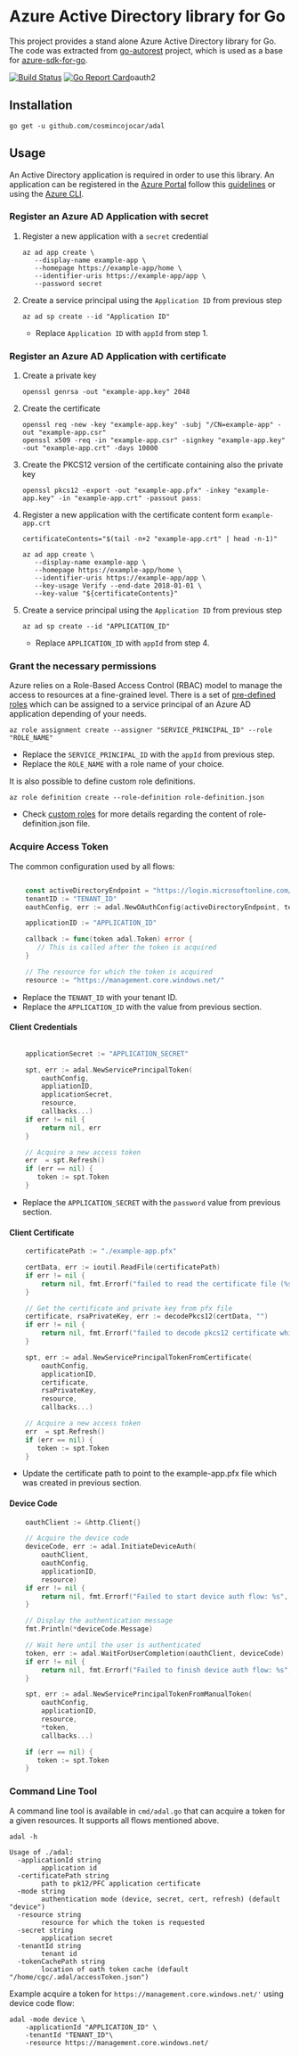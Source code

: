 # Azure Active Directory library for Go

This project provides a stand alone Azure Active Directory library for Go. The code was extracted
from [go-autorest](https://github.com/Azure/go-autorest/) project, which is used as a base for
[azure-sdk-for-go](https://github.com/Azure/azure-sdk-for-go).

[![Build Status](https://travis-ci.org/cosmincojocar/adal.svg?branch=master)](https://travis-ci.org/cosmincojocar/adal) [![Go Report Card](https://goreportcard.com/badge/github.com/cosmincojocar/adal)](https://goreportcard.com/report/github.com/cosmincojocar/adal)oauth2


## Installation

```
go get -u github.com/cosmincojocar/adal
```

## Usage

An Active Directory application is required in order to use this library. An application can be registered in the [Azure Portal](https://portal.azure.com/) follow this [guidelines](https://docs.microsoft.com/en-us/azure/active-directory/develop/active-directory-integrating-applications) or using the [Azure CLI](https://github.com/Azure/azure-cli).

### Register an Azure AD Application with secret


1. Register a new application with a `secret` credential

   ```
   az ad app create \
      --display-name example-app \
      --homepage https://example-app/home \
      --identifier-uris https://example-app/app \
      --password secret
   ```

2. Create a service principal using the `Application ID` from previous step

   ```
   az ad sp create --id "Application ID"
   ```

   * Replace `Application ID` with `appId` from step 1.

### Register an Azure AD Application with certificate

1. Create a private key

   ```
   openssl genrsa -out "example-app.key" 2048
   ```

2. Create the certificate

   ```
   openssl req -new -key "example-app.key" -subj "/CN=example-app" -out "example-app.csr"
   openssl x509 -req -in "example-app.csr" -signkey "example-app.key" -out "example-app.crt" -days 10000
   ```

3. Create the PKCS12 version of the certificate containing also the private key

   ```
   openssl pkcs12 -export -out "example-app.pfx" -inkey "example-app.key" -in "example-app.crt" -passout pass:

   ```

4. Register a new application with the certificate content form `example-app.crt`

   ```
   certificateContents="$(tail -n+2 "example-app.crt" | head -n-1)"

   az ad app create \
      --display-name example-app \
      --homepage https://example-app/home \
      --identifier-uris https://example-app/app \
      --key-usage Verify --end-date 2018-01-01 \
      --key-value "${certificateContents}"
   ```

5. Create a service principal using the `Application ID` from previous step

   ```
   az ad sp create --id "APPLICATION_ID"
   ```

   * Replace `APPLICATION_ID` with `appId` from step 4.


### Grant the necessary permissions

Azure relies on a Role-Based Access Control (RBAC) model to manage the access to resources at a fine-grained
level. There is a set of [pre-defined roles](https://docs.microsoft.com/en-us/azure/active-directory/role-based-access-built-in-roles)
which can be assigned to a service principal of an Azure AD application depending of your needs.

```
az role assignment create --assigner "SERVICE_PRINCIPAL_ID" --role "ROLE_NAME"
```

* Replace the `SERVICE_PRINCIPAL_ID` with the `appId` from previous step.
* Replace the `ROLE_NAME` with a role name of your choice.

It is also possible to define custom role definitions.

```
az role definition create --role-definition role-definition.json
```

* Check [custom roles](https://docs.microsoft.com/en-us/azure/active-directory/role-based-access-control-custom-roles) for more details regarding the content of role-definition.json file.


### Acquire Access Token

The common configuration used by all flows:

```Go

	const activeDirectoryEndpoint = "https://login.microsoftonline.com/"
    tenantID := "TENANT_ID"
	oauthConfig, err := adal.NewOAuthConfig(activeDirectoryEndpoint, tenantID)

    applicationID := "APPLICATION_ID"

	callback := func(token adal.Token) error {
       // This is called after the token is acquired
	}

    // The resource for which the token is acquired
    resource := "https://management.core.windows.net/"
```
  * Replace the `TENANT_ID` with your tenant ID.
  * Replace the `APPLICATION_ID` with the value from previous section.

#### Client Credentials

```Go

    applicationSecret := "APPLICATION_SECRET"

	spt, err := adal.NewServicePrincipalToken(
		oauthConfig,
		appliationID,
		applicationSecret,
		resource,
		callbacks...)
	if err != nil {
		return nil, err
	}

    // Acquire a new access token
	err  = spt.Refresh()
    if (err == nil) {
       token := spt.Token
    }
```

  * Replace the `APPLICATION_SECRET` with the `password` value from previous section.

#### Client Certificate

```Go
    certificatePath := "./example-app.pfx"

	certData, err := ioutil.ReadFile(certificatePath)
	if err != nil {
		return nil, fmt.Errorf("failed to read the certificate file (%s): %v", certificatePath, err)
	}

    // Get the certificate and private key from pfx file
	certificate, rsaPrivateKey, err := decodePkcs12(certData, "")
	if err != nil {
		return nil, fmt.Errorf("failed to decode pkcs12 certificate while creating spt: %v", err)
	}

	spt, err := adal.NewServicePrincipalTokenFromCertificate(
		oauthConfig,
		applicationID,
		certificate,
		rsaPrivateKey,
		resource,
		callbacks...)

    // Acquire a new access token
	err  = spt.Refresh()
    if (err == nil) {
       token := spt.Token
    }
```

  * Update the certificate path to point to the example-app.pfx file which was created in previous section.


#### Device Code

```Go
	oauthClient := &http.Client{}

    // Acquire the device code
	deviceCode, err := adal.InitiateDeviceAuth(
		oauthClient,
		oauthConfig,
		applicationID,
		resource)
	if err != nil {
		return nil, fmt.Errorf("Failed to start device auth flow: %s", err)
	}

    // Display the authentication message
	fmt.Println(*deviceCode.Message)

    // Wait here until the user is authenticated
	token, err := adal.WaitForUserCompletion(oauthClient, deviceCode)
	if err != nil {
		return nil, fmt.Errorf("Failed to finish device auth flow: %s", err)
	}

	spt, err := adal.NewServicePrincipalTokenFromManualToken(
		oauthConfig,
		applicationID,
		resource,
		*token,
		callbacks...)

    if (err == nil) {
       token := spt.Token
    }
```

### Command Line Tool

A command line tool is available in `cmd/adal.go` that can acquire a token for a given resources. It supports all flows mentioned above.

```
adal -h

Usage of ./adal:
  -applicationId string
        application id
  -certificatePath string
        path to pk12/PFC application certificate
  -mode string
        authentication mode (device, secret, cert, refresh) (default "device")
  -resource string
        resource for which the token is requested
  -secret string
        application secret
  -tenantId string
        tenant id
  -tokenCachePath string
        location of oath token cache (default "/home/cgc/.adal/accessToken.json")
```

Example acquire a token for `https://management.core.windows.net/'` using device code flow:

```
adal -mode device \
    -applicationId "APPLICATION_ID" \
    -tenantId "TENANT_ID"\
    -resource https://management.core.windows.net/

```
